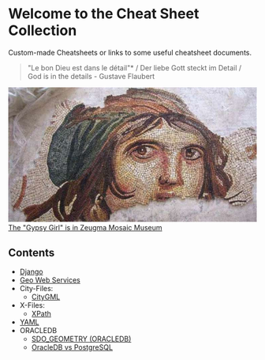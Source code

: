 # Welcome to the Cheat Sheet Collection

Custom-made Cheatsheets or links to some useful cheatsheet documents.

<blockquote>
 "Le bon Dieu est dans le détail"* / Der liebe Gott steckt im Detail / God is in the details
    - Gustave Flaubert 
</blockquote>

![Gypsy Girl Mozaique](images/cingene_kizi.jpg)
<br>
[The "Gypsy Girl" is in Zeugma Mosaic Museum](https://en.wikipedia.org/wiki/Zeugma_Mosaic_Museum)
<br>
## Contents
- [Django](django/django-main.md)
- [Geo Web Services](geo-web-services/geo-web-services.md)
- City-Files:
    - [CityGML](city-files/citygml_vs_gml.md)
- X-Files:
    - [XPath](x-files/xpath.md)
- [YAML](yaml/yaml-main.md)
- ORACLEDB
    - [SDO_GEOMETRY (ORACLEDB)](oracledb/sdo_geometry.md)
    - [OracleDB vs PostgreSQL](oracledb/oracledb-vs-postgresql-tricks.md)
